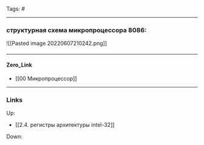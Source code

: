 Tags: #
***
### структурная схема микропроцессора 8086: 
![[Pasted image 20220607210242.png]]
####

***
#### Zero_Link
- [[00 Микропроцессор]]
***
### Links
Up:
- [[2.4. регистры архитектуры intel-32]]

Down:


